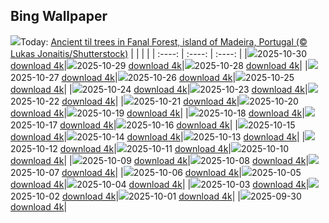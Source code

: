 ## Bing Wallpaper
![](./wallpaper/2025-10-30.jpg)Today: [Ancient til trees in Fanal Forest, island of Madeira, Portugal (© Lukas Jonaitis/Shutterstock)](./wallpaper/2025-10-30.jpg)
|      |      |      |
| :----: | :----: | :----: |
|![](./wallpaper/2025-10-30_sm.jpg)2025-10-30 [download 4k](./wallpaper/2025-10-30.jpg)|![](./wallpaper/2025-10-29_sm.jpg)2025-10-29 [download 4k](./wallpaper/2025-10-29.jpg)|![](./wallpaper/2025-10-28_sm.jpg)2025-10-28 [download 4k](./wallpaper/2025-10-28.jpg)|
|![](./wallpaper/2025-10-27_sm.jpg)2025-10-27 [download 4k](./wallpaper/2025-10-27.jpg)|![](./wallpaper/2025-10-26_sm.jpg)2025-10-26 [download 4k](./wallpaper/2025-10-26.jpg)|![](./wallpaper/2025-10-25_sm.jpg)2025-10-25 [download 4k](./wallpaper/2025-10-25.jpg)|
|![](./wallpaper/2025-10-24_sm.jpg)2025-10-24 [download 4k](./wallpaper/2025-10-24.jpg)|![](./wallpaper/2025-10-23_sm.jpg)2025-10-23 [download 4k](./wallpaper/2025-10-23.jpg)|![](./wallpaper/2025-10-22_sm.jpg)2025-10-22 [download 4k](./wallpaper/2025-10-22.jpg)|
|![](./wallpaper/2025-10-21_sm.jpg)2025-10-21 [download 4k](./wallpaper/2025-10-21.jpg)|![](./wallpaper/2025-10-20_sm.jpg)2025-10-20 [download 4k](./wallpaper/2025-10-20.jpg)|![](./wallpaper/2025-10-19_sm.jpg)2025-10-19 [download 4k](./wallpaper/2025-10-19.jpg)|
|![](./wallpaper/2025-10-18_sm.jpg)2025-10-18 [download 4k](./wallpaper/2025-10-18.jpg)|![](./wallpaper/2025-10-17_sm.jpg)2025-10-17 [download 4k](./wallpaper/2025-10-17.jpg)|![](./wallpaper/2025-10-16_sm.jpg)2025-10-16 [download 4k](./wallpaper/2025-10-16.jpg)|
|![](./wallpaper/2025-10-15_sm.jpg)2025-10-15 [download 4k](./wallpaper/2025-10-15.jpg)|![](./wallpaper/2025-10-14_sm.jpg)2025-10-14 [download 4k](./wallpaper/2025-10-14.jpg)|![](./wallpaper/2025-10-13_sm.jpg)2025-10-13 [download 4k](./wallpaper/2025-10-13.jpg)|
|![](./wallpaper/2025-10-12_sm.jpg)2025-10-12 [download 4k](./wallpaper/2025-10-12.jpg)|![](./wallpaper/2025-10-11_sm.jpg)2025-10-11 [download 4k](./wallpaper/2025-10-11.jpg)|![](./wallpaper/2025-10-10_sm.jpg)2025-10-10 [download 4k](./wallpaper/2025-10-10.jpg)|
|![](./wallpaper/2025-10-09_sm.jpg)2025-10-09 [download 4k](./wallpaper/2025-10-09.jpg)|![](./wallpaper/2025-10-08_sm.jpg)2025-10-08 [download 4k](./wallpaper/2025-10-08.jpg)|![](./wallpaper/2025-10-07_sm.jpg)2025-10-07 [download 4k](./wallpaper/2025-10-07.jpg)|
|![](./wallpaper/2025-10-06_sm.jpg)2025-10-06 [download 4k](./wallpaper/2025-10-06.jpg)|![](./wallpaper/2025-10-05_sm.jpg)2025-10-05 [download 4k](./wallpaper/2025-10-05.jpg)|![](./wallpaper/2025-10-04_sm.jpg)2025-10-04 [download 4k](./wallpaper/2025-10-04.jpg)|
|![](./wallpaper/2025-10-03_sm.jpg)2025-10-03 [download 4k](./wallpaper/2025-10-03.jpg)|![](./wallpaper/2025-10-02_sm.jpg)2025-10-02 [download 4k](./wallpaper/2025-10-02.jpg)|![](./wallpaper/2025-10-01_sm.jpg)2025-10-01 [download 4k](./wallpaper/2025-10-01.jpg)|
|![](./wallpaper/2025-09-30_sm.jpg)2025-09-30 [download 4k](./wallpaper/2025-09-30.jpg)|